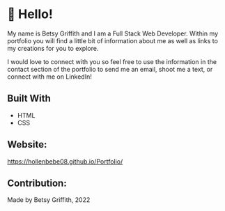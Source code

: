 # 👋 Hello!
My name is Betsy Griffith and I am a Full Stack Web Developer. Within my portfolio you will find a little bit of information about me as well as links to my creations for you to explore. 

I would love to connect with you so feel free to use the information in the contact section of the portfolio to send me an email, shoot me a text, or connect with me on LinkedIn!

## Built With
* HTML
* CSS

## Website:
https://hollenbebe08.github.io/Portfolio/

## Contribution:
Made by Betsy Griffith, 2022
